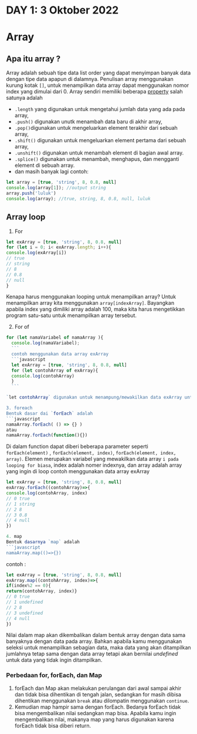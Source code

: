 # DAY 1: 3 Oktober 2022

# Array
## Apa itu array ?
Array adalah sebuah tipe data list order yang dapat menyimpan banyak data dengan tipe data apapun di dalamnya.
Penulisan array menggunakan kurung kotak `[]`, untuk menampilkan data array dapat menggunakan nomor index yang dimulai dari 0.
Array sendiri memiliki beberapa [property](https://developer.mozilla.org/en-US/docs/Web/JavaScript/Reference/Global_Objects/Array?retiredLocale=id)
salah satunya adalah 
- `.length` yang digunakan untuk mengetahui jumlah data yang ada pada array, 
- `.push()` digunakan unutk menambah data baru di akhir array, 
- `.pop()`digunakan untuk mengeluarkan element terakhir dari sebuah array,
- `.shift()` digunakan untuk mengeluarkan element pertama dari sebuah array,
- `.unshift()` digunakan untuk menambah element di bagian awal array.
- `.splice()` digunakan untuk menambah, menghapus, dan mengganti element di sebuah array.
- dan masih banyak lagi
contoh:  
```javascript
let array = [true, 'string', 8, 0.8, null]
console.log(array[1]); //output string
array.push('luluk')
console.log(array); //true, string, 8, 0.8, null, luluk
```
## Array loop

1. For
  ```javascript
  let exArray = [true, 'string', 8, 0.8, null]
  for (let i = 0; i< exArray.length; i++){
  console.log(exArray[i])
  // true
  // string
  // 8
  // 0.8
  // null
  }
  ```
  Kenapa harus menggunakan looping untuk menampilkan array?
  Untuk menampilkan array kita menggunakan `array[indexArray]`. Bayangkan apabila index yang dimiliki array adalah 100, maka kita harus mengetikkan program satu-satu untuk menampilkan array tersebut.

2. For of

  ```javascript
  for (let namaVariabel of namaArray ){
    console.log(namaVariabel);
    ```
    contoh menggunakan data array exArray
    ```javascript
    let exArray = [true, 'string', 8, 0.8, null]
    for (let contohArray of exArray){
    console.log(contohArray)
    }
    ```

  `let contohArray` digunakan untuk menampung/mewakilkan data exArray untuk kemudian di looping, contoh mudanya `let contohArray` sama seperti `let i` pada looping for  

3. foreach
  Bentuk dasar dai `forEach` adalah
  ```javascript
  namaArray.forEach( () => {} )
  atau 
  namaArray.forEach(function(){})
  ```
  Di dalam function dapat diberi beberapa parameter seperti `forEach(element)` , `forEach(element, index)`, `forEach(element, index, array)`. Elemen merupakan variabel yang mewakilkan data array `i pada looping for biasa`, index adalah nomer indexnya, dan array adalah array yang ingin di loop
  contoh menggunakan data array exArray
  ```javascript
  let exArray = [true, 'string', 8, 0.8, null]
  exArray.forEach((contohArray)=>{
  console.log(contohArray, index)
  // 0 true
  // 1 string
  // 2 8
  // 3 0.8
  // 4 null
  })

4. map
  Bentuk dasarnya `map` adalah
  ```javascript
  namaArray.map(()=>{})
  ```
  contoh :
  ```javascript
  let exArray = [true, 'string', 8, 0.8, null]
  exArray.map((contohArray, index)=>{
  if(index%2 == 0){
  return(contohArray, index)}
  // 0 true
  // 1 undefined
  // 2 8
  // 3 undefined
  // 4 null
  })
  ```
  Nilai dalam map akan dikembalikan dalam bentuk array dengan data sama banyaknya dengan data pada array. Bahkan apabila kamu menggunakan seleksi untuk menampilkan sebagian data, maka data yang akan ditampilkan jumlahnya tetap sama dengan data array tetapi akan bernilai *undefined* untuk data yang tidak ingin ditampilkan. 


### Perbedaan for, forEach, dan Map
1. forEach dan Map akan melakukan perulangan dari awal sampai akhir dan tidak bisa dihentikan di tengah jalan, sedangkan for masih dibisa dihentikan menggunakan `break` atau dilompatin menggunakan `continue`. 
2. Kemudian map hampir sama dengan forEach. Bedanya forEach tidak bisa mengembalikan nilai sedangkan map bisa. Apabila kamu ingin mengembalikan nilai, makanya map yang harus digunakan karena forEach tidak bisa diberi return. 
